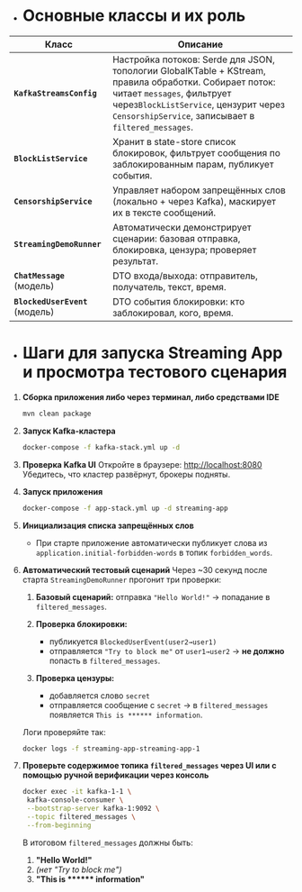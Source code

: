 
* # Основные классы и их роль

| Класс                           | Описание                                                                                                                                     |
| ------------------------------- | -------------------------------------------------------------------------------------------------------------------------------------------- |
| **`KafkaStreamsConfig`**        | Настройка потоков: Serde для JSON, топологии GlobalKTable + KStream, правила обработки. Собирает поток: читает `messages`, фильтрует через`BlockListService`, цензурит через `CensorshipService`, записывает в `filtered_messages`.                                                     |
| **`BlockListService`**          | Хранит в state-store список блокировок, фильтрует сообщения по заблокированным парам, публикует события.                                     |
| **`CensorshipService`**         | Управляет набором запрещённых слов (локально + через Kafka), маскирует их в тексте сообщений.                                                |
| **`StreamingDemoRunner`**       | Автоматически демонстрирует сценарии: базовая отправка, блокировка, цензура; проверяет результат.                                            |
| **`ChatMessage`** (модель)      | DTO входа/выхода: отправитель, получатель, текст, время.                                                                                     |
| **`BlockedUserEvent`** (модель) | DTO события блокировки: кто заблокировал, кого, время.                                                                                       |


* # Шаги для запуска Streaming App и просмотра тестового сценария

1. **Сборка приложения либо через терминал, либо средствами IDE**

   ```bash
   mvn clean package
   ```

2. **Запуск Kafka-кластера**

   ```bash
   docker-compose -f kafka-stack.yml up -d
   ```

3. **Проверка Kafka UI**
   Откройте в браузере:
   [http://localhost:8080](http://localhost:8080)
   Убедитесь, что кластер развёрнут, брокеры подняты.

4. **Запуск приложения**

   ```bash
   docker-compose -f app-stack.yml up -d streaming-app
   ```

5. **Инициализация списка запрещённых слов**

    * При старте приложение автоматически публикует слова из `application.initial-forbidden-words` в топик `forbidden_words`.

6. **Автоматический тестовый сценарий**
   Через \~30 секунд после старта `StreamingDemoRunner` прогонит три проверки:

    1. **Базовый сценарий:** отправка `"Hello World!"` → попадание в `filtered_messages`.
    2. **Проверка блокировки:**

        * публикуется `BlockedUserEvent(user2→user1)`
        * отправляется `"Try to block me"` от `user1→user2` → **не должно** попасть в `filtered_messages`.
    3. **Проверка цензуры:**

        * добавляется слово `secret`
        * отправляется сообщение с `secret` → в `filtered_messages` появляется `This is ****** information`.

   Логи проверяйте так:

   ```bash
   docker logs -f streaming-app-streaming-app-1
   ```

7. **Проверьте содержимое топика `filtered_messages` через UI или с помощью ручной верификации через консоль**

   ```bash
   docker exec -it kafka-1-1 \
    kafka-console-consumer \
    --bootstrap-server kafka-1:9092 \
    --topic filtered_messages \
    --from-beginning
   ```

   В итоговом `filtered_messages` должны быть:

    1. **"Hello World!"**
    2. *(нет "Try to block me")*
    3. **"This is \*\*\*\*\*\* information"**
